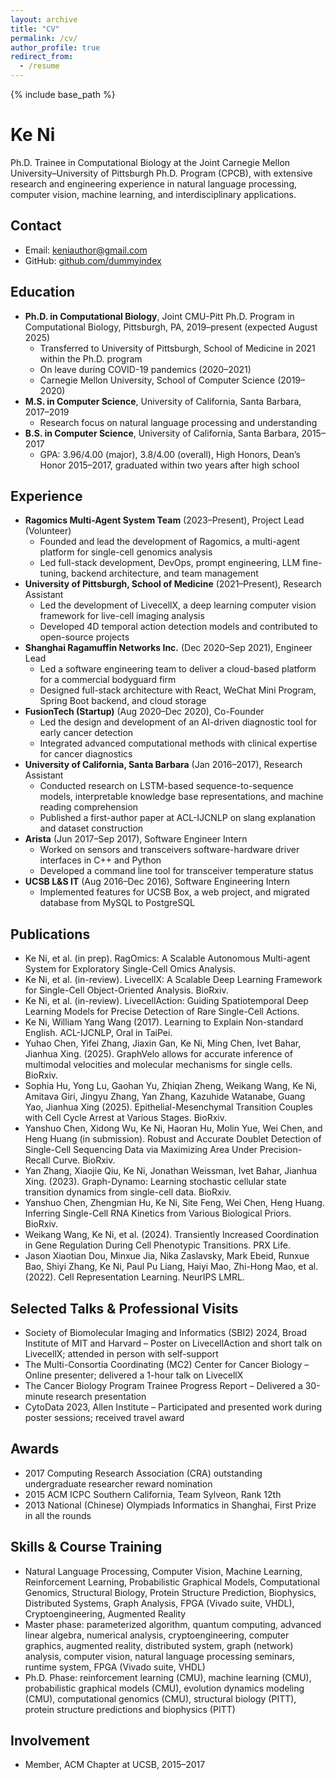```yaml
---
layout: archive
title: "CV"
permalink: /cv/
author_profile: true
redirect_from:
  - /resume
---
```


{% include base_path %}

# Ke Ni
Ph.D. Trainee in Computational Biology at the Joint Carnegie Mellon University–University of Pittsburgh Ph.D. Program (CPCB), with extensive research and engineering experience in natural language processing, computer vision, machine learning, and interdisciplinary applications.

## Contact
- Email: keniauthor@gmail.com
- GitHub: [github.com/dummyindex](https://github.com/dummyindex/)

## Education
- **Ph.D. in Computational Biology**, Joint CMU-Pitt Ph.D. Program in Computational Biology, Pittsburgh, PA, 2019–present (expected August 2025)
  - Transferred to University of Pittsburgh, School of Medicine in 2021 within the Ph.D. program
  - On leave during COVID-19 pandemics (2020–2021)
  - Carnegie Mellon University, School of Computer Science (2019–2020)
- **M.S. in Computer Science**, University of California, Santa Barbara, 2017–2019
  - Research focus on natural language processing and understanding
- **B.S. in Computer Science**, University of California, Santa Barbara, 2015–2017
  - GPA: 3.96/4.00 (major), 3.8/4.00 (overall), High Honors, Dean’s Honor 2015–2017, graduated within two years after high school

## Experience
- **Ragomics Multi-Agent System Team** (2023–Present), Project Lead (Volunteer)
  - Founded and lead the development of Ragomics, a multi-agent platform for single-cell genomics analysis
  - Led full-stack development, DevOps, prompt engineering, LLM fine-tuning, backend architecture, and team management
- **University of Pittsburgh, School of Medicine** (2021–Present), Research Assistant
  - Led the development of LivecellX, a deep learning computer vision framework for live-cell imaging analysis
  - Developed 4D temporal action detection models and contributed to open-source projects
- **Shanghai Ragamuffin Networks Inc.** (Dec 2020–Sep 2021), Engineer Lead
  - Led a software engineering team to deliver a cloud-based platform for a commercial bodyguard firm
  - Designed full-stack architecture with React, WeChat Mini Program, Spring Boot backend, and cloud storage
- **FusionTech (Startup)** (Aug 2020–Dec 2020), Co-Founder
  - Led the design and development of an AI-driven diagnostic tool for early cancer detection
  - Integrated advanced computational methods with clinical expertise for cancer diagnostics
- **University of California, Santa Barbara** (Jan 2016–2017), Research Assistant
  - Conducted research on LSTM-based sequence-to-sequence models, interpretable knowledge base representations, and machine reading comprehension
  - Published a first-author paper at ACL-IJCNLP on slang explanation and dataset construction
- **Arista** (Jun 2017–Sep 2017), Software Engineer Intern
  - Worked on sensors and transceivers software-hardware driver interfaces in C++ and Python
  - Developed a command line tool for transceiver temperature status
- **UCSB L&S IT** (Aug 2016–Dec 2016), Software Engineering Intern
  - Implemented features for UCSB Box, a web project, and migrated database from MySQL to PostgreSQL

## Publications
- Ke Ni, et al. (in prep). RagOmics: A Scalable Autonomous Multi-agent System for Exploratory Single-Cell Omics Analysis.
- Ke Ni, et al. (in-review). LivecellX: A Scalable Deep Learning Framework for Single-Cell Object-Oriented Analysis. BioRxiv.
- Ke Ni, et al. (in-review). LivecellAction: Guiding Spatiotemporal Deep Learning Models for Precise Detection of Rare Single-Cell Actions.
- Ke Ni, William Yang Wang (2017). Learning to Explain Non-standard English. ACL-IJCNLP, Oral in TaiPei.
- Yuhao Chen, Yifei Zhang, Jiaxin Gan, Ke Ni, Ming Chen, Ivet Bahar, Jianhua Xing. (2025). GraphVelo allows for accurate inference of multimodal velocities and molecular mechanisms for single cells. BioRxiv.
- Sophia Hu, Yong Lu, Gaohan Yu, Zhiqian Zheng, Weikang Wang, Ke Ni, Amitava Giri, Jingyu Zhang, Yan Zhang, Kazuhide Watanabe, Guang Yao, Jianhua Xing (2025). Epithelial-Mesenchymal Transition Couples with Cell Cycle Arrest at Various Stages. BioRxiv.
- Yanshuo Chen, Xidong Wu, Ke Ni, Haoran Hu, Molin Yue, Wei Chen, and Heng Huang (in submission). Robust and Accurate Doublet Detection of Single-Cell Sequencing Data via Maximizing Area Under Precision-Recall Curve. BioRxiv.
- Yan Zhang, Xiaojie Qiu, Ke Ni, Jonathan Weissman, Ivet Bahar, Jianhua Xing. (2023). Graph-Dynamo: Learning stochastic cellular state transition dynamics from single-cell data. BioRxiv.
- Yanshuo Chen, Zhengmian Hu, Ke Ni, Site Feng, Wei Chen, Heng Huang. Inferring Single-Cell RNA Kinetics from Various Biological Priors. BioRxiv.
- Weikang Wang, Ke Ni, et al. (2024). Transiently Increased Coordination in Gene Regulation During Cell Phenotypic Transitions. PRX Life.
- Jason Xiaotian Dou, Minxue Jia, Nika Zaslavsky, Mark Ebeid, Runxue Bao, Shiyi Zhang, Ke Ni, Paul Pu Liang, Haiyi Mao, Zhi-Hong Mao, et al. (2022). Cell Representation Learning. NeurIPS LMRL.

## Selected Talks & Professional Visits
- Society of Biomolecular Imaging and Informatics (SBI2) 2024, Broad Institute of MIT and Harvard – Poster on LivecellAction and short talk on LivecellX; attended in person with self-support
- The Multi-Consortia Coordinating (MC2) Center for Cancer Biology – Online presenter; delivered a 1-hour talk on LivecellX
- The Cancer Biology Program Trainee Progress Report – Delivered a 30-minute research presentation
- CytoData 2023, Allen Institute – Participated and presented work during poster sessions; received travel award

## Awards
- 2017 Computing Research Association (CRA) outstanding undergraduate researcher reward nomination
- 2015 ACM ICPC Southern California, Team Sylveon, Rank 12th
- 2013 National (Chinese) Olympiads Informatics in Shanghai, First Prize in all the rounds

## Skills & Course Training
- Natural Language Processing, Computer Vision, Machine Learning, Reinforcement Learning, Probabilistic Graphical Models, Computational Genomics, Structural Biology, Protein Structure Prediction, Biophysics, Distributed Systems, Graph Analysis, FPGA (Vivado suite, VHDL), Cryptoengineering, Augmented Reality
- Master phase: parameterized algorithm, quantum computing, advanced linear algebra, numerical analysis, cryptoengineering, computer graphics, augmented reality, distributed system, graph (network) analysis, computer vision, natural language processing seminars, runtime system, FPGA (Vivado suite, VHDL)
- Ph.D. Phase: reinforcement learning (CMU), machine learning (CMU), probabilistic graphical models (CMU), evolution dynamics modeling (CMU), computational genomics (CMU), structural biology (PITT), protein structure predictions and biophysics (PITT)

## Involvement
- Member, ACM Chapter at UCSB, 2015–2017
